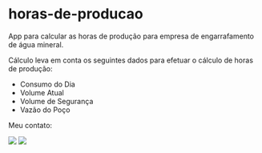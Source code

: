 # horas-de-producao
App para calcular as horas de produção para empresa de engarrafamento de água mineral. 

Cálculo leva em conta os seguintes dados para efetuar o cálculo de horas de produção:
- Consumo do Dia
- Volume Atual
- Volume de Segurança
- Vazão do Poço


Meu contato:
  <div>
    
 <a href= "https://www.linkedin.com/in/celio-teixeira-alonso-596b10207" target="_blank"><img src="https://img.shields.io/badge/-LinkedIn-%230077B5?style=for-the-badge&logo=linkedin&logoColor=white" target="_blank"></a> 
 <a href = "mailto:taonlinedev@gmail.com"><img src="https://img.shields.io/badge/-Gmail-D14836?style=for-the-badge&logo=gmail&logoColor=white" target="_blank"></a>
          
  </div>      
